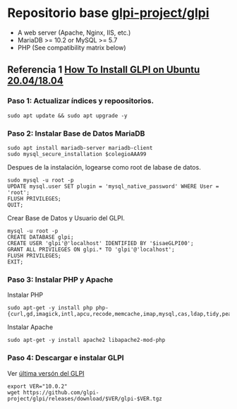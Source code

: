 # Repositorio base [glpi-project/glpi](https://github.com/glpi-project/glpi)

- A web server (Apache, Nginx, IIS, etc.)
- MariaDB >= 10.2 or MySQL >= 5.7
- PHP (See compatibility matrix below)


## Referencia 1 [How To Install GLPI on Ubuntu 20.04/18.04](https://computingforgeeks.com/how-to-install-glpi-on-ubuntu-linux/)

### Paso 1: Actualizar índices y repoositorios.
    
    sudo apt update && sudo apt upgrade -y

### Paso 2: Instalar Base de Datos MariaDB

    sudo apt install mariadb-server mariadb-client
    sudo mysql_secure_installation $colegioAAA99

Despues de la instalación, logearse como root de labase de datos.

    sudo mysql -u root -p
    UPDATE mysql.user SET plugin = 'mysql_native_password' WHERE User = 'root';
    FLUSH PRIVILEGES;
    QUIT;
    
Crear Base de Datos y Usuario del GLPI.

    mysql -u root -p
    CREATE DATABASE glpi;
    CREATE USER 'glpi'@'localhost' IDENTIFIED BY '$isaeGLPI00';
    GRANT ALL PRIVILEGES ON glpi.* TO 'glpi'@'localhost';
    FLUSH PRIVILEGES;
    EXIT;    

### Paso 3: Instalar PHP y Apache

Instalar PHP

    sudo apt-get -y install php php-{curl,gd,imagick,intl,apcu,recode,memcache,imap,mysql,cas,ldap,tidy,pear,xmlrpc,pspell,gettext,mbstring,json,iconv,xml,gd,xsl}

Instalar Apache  
    
    sudo apt-get -y install apache2 libapache2-mod-php

### Paso 4: Descargar e instalar GLPI

Ver [última versón del GLPI](https://glpi-project.org/downloads/) 
        
    export VER="10.0.2"
    wget https://github.com/glpi-project/glpi/releases/download/$VER/glpi-$VER.tgz


